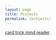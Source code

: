 ```yaml
---
layout: page
title: Projects
permalink: /projects/
---
```


[card trick mind reader](/card-trick.html)
